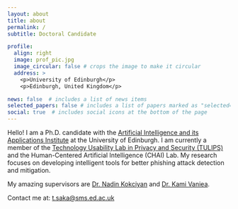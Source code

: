 ```yaml
---
layout: about
title: about
permalink: /
subtitle: Doctoral Candidate

profile:
  align: right
  image: prof_pic.jpg
  image_circular: false # crops the image to make it circular
  address: >
    <p>University of Edinburgh</p>
    <p>Edinburgh, United Kingdom</p>

news: false  # includes a list of news items
selected_papers: false # includes a list of papers marked as "selected={true}"
social: true  # includes social icons at the bottom of the page
---
```


Hello! I am a Ph.D. candidate with the [Artificial Intelligence and its Applications Institute](https://web.inf.ed.ac.uk/aiai) at the University of Edinburgh. I am currently a member of the [Technology Usability Lab in Privacy and Security (TULIPS)](https://groups.inf.ed.ac.uk/tulips/) and the Human-Centered Artificial Intelligence (CHAI) Lab. My research focuses on developing intelligent tools for better phishing attack detection and mitigation.
 
My amazing supervisors are [Dr. Nadin Kokciyan](http://www.nadinkokciyan.com/) and [Dr. Kami Vaniea](https://vaniea.com/).

Contact me at: t.saka@sms.ed.ac.uk
